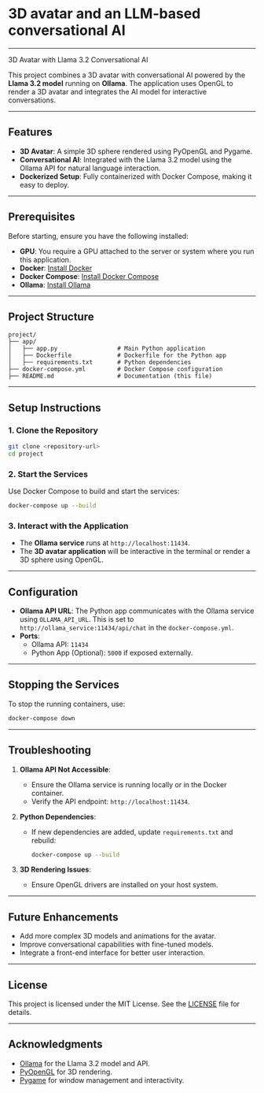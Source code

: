 # 3D avatar and an LLM-based conversational AI

---

3D Avatar with Llama 3.2 Conversational AI

This project combines a 3D avatar with conversational AI powered by the **Llama 3.2 model** running on **Ollama**. The application uses OpenGL to render a 3D avatar and integrates the AI model for interactive conversations.

---

## Features

- **3D Avatar**: A simple 3D sphere rendered using PyOpenGL and Pygame.
- **Conversational AI**: Integrated with the Llama 3.2 model using the Ollama API for natural language interaction.
- **Dockerized Setup**: Fully containerized with Docker Compose, making it easy to deploy.

---

## Prerequisites

Before starting, ensure you have the following installed:

- **GPU**: You require a GPU attached to the server or system where you run this application.
- **Docker**: [Install Docker](https://docs.docker.com/get-docker/)
- **Docker Compose**: [Install Docker Compose](https://docs.docker.com/compose/install/)
- **Ollama**: [Install Ollama](https://ollama.ai/)

---

## Project Structure

```
project/
├── app/
│   ├── app.py                 # Main Python application
│   ├── Dockerfile             # Dockerfile for the Python app
│   ├── requirements.txt       # Python dependencies
├── docker-compose.yml         # Docker Compose configuration
├── README.md                  # Documentation (this file)
```

---

## Setup Instructions

### 1. Clone the Repository
```bash
git clone <repository-url>
cd project
```

### 2. Start the Services
Use Docker Compose to build and start the services:
```bash
docker-compose up --build
```

### 3. Interact with the Application
- The **Ollama service** runs at `http://localhost:11434`.
- The **3D avatar application** will be interactive in the terminal or render a 3D sphere using OpenGL.

---

## Configuration

- **Ollama API URL**: The Python app communicates with the Ollama service using `OLLAMA_API_URL`. This is set to `http://ollama_service:11434/api/chat` in the `docker-compose.yml`.
- **Ports**:
  - Ollama API: `11434`
  - Python App (Optional): `5000` if exposed externally.

---

## Stopping the Services

To stop the running containers, use:
```bash
docker-compose down
```

---

## Troubleshooting

1. **Ollama API Not Accessible**:
   - Ensure the Ollama service is running locally or in the Docker container.
   - Verify the API endpoint: `http://localhost:11434`.

2. **Python Dependencies**:
   - If new dependencies are added, update `requirements.txt` and rebuild:
     ```bash
     docker-compose up --build
     ```

3. **3D Rendering Issues**:
   - Ensure OpenGL drivers are installed on your host system.

---

## Future Enhancements

- Add more complex 3D models and animations for the avatar.
- Improve conversational capabilities with fine-tuned models.
- Integrate a front-end interface for better user interaction.

---

## License

This project is licensed under the MIT License. See the [LICENSE](LICENSE) file for details.

---

## Acknowledgments

- [Ollama](https://ollama.ai/) for the Llama 3.2 model and API.
- [PyOpenGL](https://pyopengl.sourceforge.io/) for 3D rendering.
- [Pygame](https://www.pygame.org/) for window management and interactivity.


